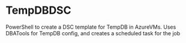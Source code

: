 # TempDBDSC
PowerShell to create a DSC template for TempDB in AzureVMs. Uses DBATools for TempDB config, and creates a scheduled task for the job
